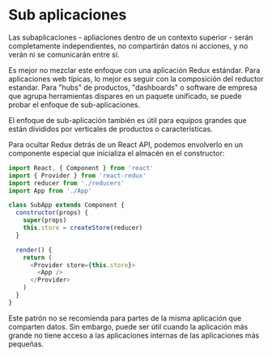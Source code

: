 # Sub aplicaciones

Las subaplicaciones - apliaciones dentro de un contexto superior - serán completamente independientes, no compartirán datos ni acciones, y no verán ni se comunicarán entre sí.

Es mejor no mezclar este enfoque con una aplicación Redux estándar. Para aplicaciones web típicas, lo mejor es seguir con la composición del reductor estandar. Para "hubs" de productos, "dashboards" o software de empresa que agrupa herramientas dispares en un paquete unificado, se puede probar el enfoque de sub-aplicaciones.

El enfoque de sub-aplicación también es útil para equipos grandes que están divididos por verticales de productos o características.

Para ocultar Redux detrás de un React API, podemos envolverlo en un componente especial que inicializa el almacén en el constructor:

```js
import React, { Component } from 'react'
import { Provider } from 'react-redux'
import reducer from './reducers'
import App from './App'

class SubApp extends Component {
  constructor(props) {
    super(props)
    this.store = createStore(reducer)
  }

  render() {
    return (
      <Provider store={this.store}>
        <App />
      </Provider>
    )
  }
}
```

Este patrón no se recomienda para partes de la misma aplicación que comparten datos. Sin embargo, puede ser útil cuando la aplicación más grande no tiene acceso a las aplicaciones internas de las aplicaciones más pequeñas.